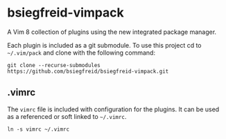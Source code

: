 # bsiegfreid-vimpack

A Vim 8 collection of plugins using the new integrated package manager.

Each plugin is included as a git submodule. To use this project cd to
`~/.vim/pack` and clone with the following command:

```
git clone --recurse-submodules https://github.com/bsiegfreid/bsiegfreid-vimpack.git
```

## .vimrc

The `vimrc` file is included with configuration for the plugins. It can be used
as a referenced or soft linked to `~/.vimrc`.

```
ln -s vimrc ~/.vimrc
```
